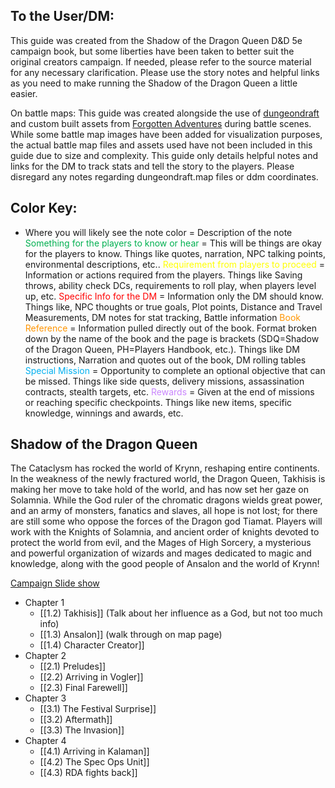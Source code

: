 ## To the User/DM:
This guide was created from the Shadow of the Dragon Queen D&D 5e campaign book, but some liberties have been taken to better suit the original creators campaign. If needed, please refer to the source material for any necessary clarification. Please use the story notes and helpful links as you need to make running the Shadow of the Dragon Queen a little easier. 

On battle maps:
This guide was created alongside the use of [dungeondraft](https://dungeondraft.net/) and custom built assets from [Forgotten Adventures](https://www.forgotten-adventures.net/) during battle scenes. While some battle map images have been added for visualization purposes, the actual battle map files and assets used have not been included in this guide due to size and complexity. This guide only details helpful notes and links for the DM to track stats and tell the story to the players. Please disregard any notes regarding dungeondraft.map files or ddm coordinates.

## Color Key:
- Where you will likely see the note color = Description of the note
<span style="color:rgb(0, 176, 80)">Something for the players to know or hear</span> = This will be things are okay for the players to know. Things like quotes, narration, NPC talking points, environmental descriptions, etc.. 
<span style="color:rgb(255, 255, 0)">Requirement from players to proceed</span> = Information or actions required from the players. Things like Saving throws, ability check DCs, requirements to roll play, when players level up, etc. 
<span style="color:rgb(255, 0, 0)">Specific Info for the DM</span> = Information only the DM should know. Things like, NPC thoughts or true goals, Plot points, Distance and Travel Measurements, DM notes for stat tracking, Battle information
<span style="color:rgb(255, 149, 0)">Book Reference</span> = Information pulled directly out of the book. Format broken down by the name of the book and the page is brackets (SDQ=Shadow of the Dragon Queen, PH=Players Handbook, etc.). Things like DM instructions, Narration and quotes out of the book, DM rolling tables
<span style="color:rgb(0, 176, 240)">Special Mission</span> = Opportunity to complete an optional objective that can be missed. Things like side quests, delivery missions, assassination contracts, stealth targets, etc. 
<span style="color:rgb(202, 134, 253)">Rewards</span> = Given at the end of missions or reaching specific checkpoints. Things like new items, specific knowledge, winnings and awards, etc. 
## Shadow of the Dragon Queen
The Cataclysm has rocked the world of Krynn, reshaping entire continents. In the weakness of the newly fractured world, the Dragon Queen, Takhisis is making her move to take hold of the world, and has now set her gaze on Solamnia. While the God ruler of the chromatic dragons wields great power, and an army of monsters, fanatics and slaves, all hope is not lost; for there are still some who oppose the forces of the Dragon god Tiamat. Players will work with the Knights of Solamnia, and ancient order of knights devoted to protect the world from evil, and the Mages of High Sorcery, a mysterious and powerful organization of wizards and mages dedicated to magic and knowledge, along with the good people of Ansalon and the world of Krynn!

[Campaign Slide show](https://docs.google.com/presentation/d/18VFYaqcBFjQ0Nn5hkSeQFBoZv7_sy31q82Qgax3wItc/edit?usp=sharing) 

- Chapter 1
	- [[1.2) Takhisis]] (Talk about her influence as a God, but not too much info)
	- [[1.3) Ansalon]] (walk through on map page)
	- [[1.4) Character Creator]] 
- Chapter 2
	- [[2.1) Preludes]] 
	- [[2.2) Arriving in Vogler]] 
	- [[2.3) Final Farewell]] 
- Chapter 3
	- [[3.1) The Festival Surprise]] 
	- [[3.2) Aftermath]] 
	- [[3.3) The Invasion]] 
- Chapter 4 
	- [[4.1) Arriving in Kalaman]] 
	- [[4.2) The Spec Ops Unit]] 
	-  [[4.3) RDA fights back]] 